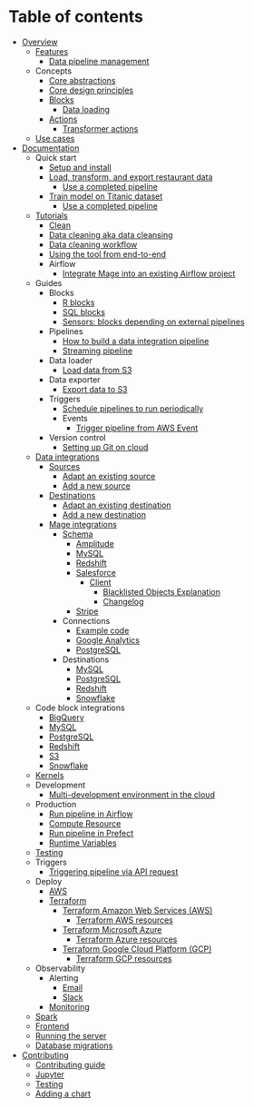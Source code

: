 # Table of contents

* [Overview](README.md)
  * [Features](docs/features/README.md)
    * [Data pipeline management](docs/features/orchestration/README.md)
  * Concepts
    * [Core abstractions](docs/core/abstractions.md)
    * [Core design principles](docs/core/design\_principles.md)
    * [Blocks](docs/blocks/README.md)
      * [Data loading](docs/blocks/data\_loading.md)
    * [Actions](docs/actions/README.md)
      * [Transformer actions](docs/actions/transformer\_actions/README.md)
  * [Use cases](docs/use\_cases/README.md)
* [Documentation](docs/README.md)
  * Quick start
    * [Setup and install](docs/tutorials/quick\_start/setup.md)
    * [Load, transform, and export restaurant data](docs/tutorials/quick\_start/etl\_restaurant/README.md)
      * [Use a completed pipeline](docs/tutorials/quick\_start/etl\_restaurant/use\_completed\_pipeline.md)
    * [Train model on Titanic dataset](docs/tutorials/quick\_start/train\_titanic\_model/README.md)
      * [Use a completed pipeline](docs/tutorials/quick\_start/train\_titanic\_model/use\_completed\_pipeline.md)
  * [Tutorials](docs/tutorials/README.md)
    * [Clean](docs/tutorials/clean.md)
    * [Data cleaning aka data cleansing](docs/tutorials/data\_cleaning.md)
    * [Data cleaning workflow](docs/tutorials/data\_cleaning\_workflow.md)
    * [Using the tool from end-to-end](docs/tutorials/quick-start.md)
    * Airflow
      * [Integrate Mage into an existing Airflow project](docs/tutorials/airflow/integrate\_into\_existing\_project/README.md)
  * Guides
    * Blocks
      * [R blocks](docs/guides/blocks/R.md)
      * [SQL blocks](docs/guides/blocks/SQL.md)
      * [Sensors: blocks depending on external pipelines](docs/guides/blocks/Sensors.md)
    * Pipelines
      * [How to build a data integration pipeline](docs/guides/pipelines/DataIntegrationPipeline.md)
      * [Streaming pipeline](docs/guides/pipelines/StreamingPipeline.md)
    * Data loader
        * [Load data from S3](docs/tutorials/guides/data\_loader/s3.md)
    * Data exporter
        * [Export data to S3](docs/tutorials/guides/data\_exporter/s3.md)
    * Triggers
      * [Schedule pipelines to run periodically](docs/tutorials/triggers/schedule.md)
      * Events
        * [Trigger pipeline from AWS Event](docs/tutorials/triggers/events/aws.md)
    * Version control
      * [Setting up Git on cloud](docs/guides/version\_control/Git.md)
  * [Data integrations](docs/data\_integrations/README.md)
    * [Sources](docs/data\_integrations/sources/README.md)
      * [Adapt an existing source](docs/guides/data\_integrations/sources/AdaptExistingSource.md)
      * [Add a new source](docs/guides/data\_integrations/sources/AddNewSource.md)
    * [Destinations](docs/data\_integrations/destinations/README.md)
      * [Adapt an existing destination](docs/guides/data\_integrations/destinations/AdaptExistingDestination.md)
      * [Add a new destination](docs/guides/data\_integrations/destinations/AddNewDestination.md)
    * [Mage integrations](mage\_integrations/README.md)
      * [Schema](mage\_integrations/mage\_integrations/sources/README.md)
        * [Amplitude](mage\_integrations/mage\_integrations/sources/amplitude/README.md)
        * [MySQL](mage\_integrations/mage\_integrations/sources/mysql/README.md)
        * [Redshift](mage\_integrations/mage\_integrations/sources/redshift/README.md)
        * [Salesforce](mage\_integrations/mage\_integrations/sources/salesforce/README.md)
          * [Client](mage\_integrations/mage\_integrations/sources/salesforce/client/README.md)
            * [Blacklisted Objects Explanation](mage\_integrations/mage\_integrations/sources/salesforce/client/Blacklisting.md)
            * [Changelog](mage\_integrations/mage\_integrations/sources/salesforce/client/CHANGELOG.md)
        * [Stripe](mage\_integrations/mage\_integrations/sources/stripe/README.md)
      * Connections
        * [Example code](mage\_integrations/mage\_integrations/connections/amplitude/README.md)
        * [Google Analytics](mage\_integrations/mage\_integrations/connections/google\_analytics/README.md)
        * [PostgreSQL](mage\_integrations/mage\_integrations/connections/postgresql/README.md)
      * Destinations
        * [MySQL](mage\_integrations/mage\_integrations/destinations/mysql/README.md)
        * [PostgreSQL](mage\_integrations/mage\_integrations/destinations/postgresql/README.md)
        * [Redshift](mage\_integrations/mage\_integrations/destinations/redshift/README.md)
        * [Snowflake](mage\_integrations/mage\_integrations/destinations/snowflake/README.md)
  * Code block integrations
    * [BigQuery](docs/integrations/BigQuery.md)
    * [MySQL](docs/integrations/MySQL.md)
    * [PostgreSQL](docs/integrations/PostgreSQL.md)
    * [Redshift](docs/integrations/Redshift.md)
    * [S3](docs/integrations/S3.md)
    * [Snowflake](docs/integrations/Snowflake.md)
  * [Kernels](docs/kernels/README.md)
  * Development
    * [Multi-development environment in the cloud](docs/development/multi\_development\_environment/README.md)
  * Production
    * [Run pipeline in Airflow](docs/production/airflow.md)
    * [Compute Resource](docs/production/compute\_resource.md)
    * [Run pipeline in Prefect](docs/production/prefect.md)
    * [Runtime Variables](docs/production/runtime\_variables.md)
  * [Testing](docs/testing/README.md)
  * Triggers
    * [Triggering pipeline via API request](docs/triggers/api.md)
  * Deploy
    * [AWS](docs/deploy/aws/README.md)
    * [Terraform](docs/deploy/terraform/README.md)
      * [Terraform Amazon Web Services (AWS)](docs/deploy/terraform/AWS.md)
        * [Terraform AWS resources](docs/deploy/terraform/AWS/Resources.md)
      * [Terraform Microsoft Azure](docs/deploy/terraform/Azure.md)
        * [Terraform Azure resources](docs/deploy/terraform/Azure/Resources.md)
      * [Terraform Google Cloud Platform (GCP)](docs/deploy/terraform/GCP.md)
        * [Terraform GCP resources](docs/deploy/terraform/GCP/Resources.md)
  * Observability
    * Alerting
      * [Email](docs/observability/alerting/Email.md)
      * [Slack](docs/observability/alerting/Slack.md)
    * [Monitoring](docs/observability/monitoring/README.md)
  * [Spark](docs/spark/setup/README.md)
  * [Frontend](mage\_ai/frontend/README.md)
  * [Running the server](mage\_ai/server/README.md)
  * [Database migrations](mage\_ai/orchestration/db/migrations/README.md)
* [Contributing](docs/contributing/README.md)
    * [Contributing guide](docs/contributing/data\_cleaner/README.md)
    * [Jupyter](docs/contributing/jupyter.md)
    * [Testing](docs/contributing/testing.md)
    * [Adding a chart](docs/contributing/charts/how\_to\_add.md)
